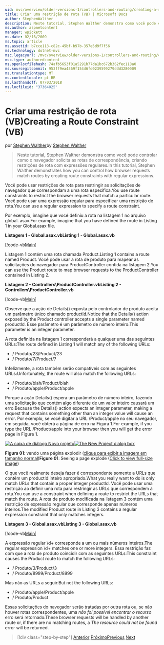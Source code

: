 ```yaml
---
uid: mvc/overview/older-versions-1/controllers-and-routing/creating-a-route-constraint-vb
title: Criar uma restrição de rota (VB) | Microsoft Docs
author: StephenWalther
description: Neste tutorial, Stephen Walther demonstra como você pode controlar como o navegador solicita as rotas de correspondência, criando restrições de rota com expressões regulares.
ms.author: aspnetcontent
manager: wpickett
ms.date: 02/16/2009
ms.topic: article
ms.assetid: b7cce113-c82c-45bf-b97b-357e5d9f7f56
ms.technology: dotnet-mvc
msc.legacyurl: /mvc/overview/older-versions-1/controllers-and-routing/creating-a-route-constraint-vb
msc.type: authoredcontent
ms.openlocfilehash: 74afb5653f01a5291b77da1bc672b362fec118a0
ms.sourcegitcommit: 953ff9ea4369f154d6fd0239599279ddd3280009
ms.translationtype: MT
ms.contentlocale: pt-BR
ms.lasthandoff: 07/03/2018
ms.locfileid: "37364025"
---
```

<a name="creating-a-route-constraint-vb"></a><span data-ttu-id="37372-103">Criar uma restrição de rota (VB)</span><span class="sxs-lookup"><span data-stu-id="37372-103">Creating a Route Constraint (VB)</span></span>
====================
<span data-ttu-id="37372-104">por [Stephen Walther](https://github.com/StephenWalther)</span><span class="sxs-lookup"><span data-stu-id="37372-104">by [Stephen Walther](https://github.com/StephenWalther)</span></span>

> <span data-ttu-id="37372-105">Neste tutorial, Stephen Walther demonstra como você pode controlar como o navegador solicita as rotas de correspondência, criando restrições de rota com expressões regulares.</span><span class="sxs-lookup"><span data-stu-id="37372-105">In this tutorial, Stephen Walther demonstrates how you can control how browser requests match routes by creating route constraints with regular expressions.</span></span>


<span data-ttu-id="37372-106">Você pode usar restrições de rota para restringir as solicitações de navegador que correspondam a uma rota específica.</span><span class="sxs-lookup"><span data-stu-id="37372-106">You use route constraints to restrict the browser requests that match a particular route.</span></span> <span data-ttu-id="37372-107">Você pode usar uma expressão regular para especificar uma restrição de rota.</span><span class="sxs-lookup"><span data-stu-id="37372-107">You can use a regular expression to specify a route constraint.</span></span>

<span data-ttu-id="37372-108">Por exemplo, imagine que você definiu a rota na listagem 1 no arquivo global. asax.</span><span class="sxs-lookup"><span data-stu-id="37372-108">For example, imagine that you have defined the route in Listing 1 in your Global.asax file.</span></span>

<span data-ttu-id="37372-109">**Listagem 1 - Global.asax.vb**</span><span class="sxs-lookup"><span data-stu-id="37372-109">**Listing 1 - Global.asax.vb**</span></span>

[!code-vb[Main](creating-a-route-constraint-vb/samples/sample1.vb)]

<span data-ttu-id="37372-110">Listagem 1 contém uma rota chamada Product.</span><span class="sxs-lookup"><span data-stu-id="37372-110">Listing 1 contains a route named Product.</span></span> <span data-ttu-id="37372-111">Você pode usar a rota de produto para mapear as solicitações do navegador para ProductController contida na listagem 2.</span><span class="sxs-lookup"><span data-stu-id="37372-111">You can use the Product route to map browser requests to the ProductController contained in Listing 2.</span></span>

<span data-ttu-id="37372-112">**Listagem 2 - Controllers\ProductController.vb**</span><span class="sxs-lookup"><span data-stu-id="37372-112">**Listing 2 - Controllers\ProductController.vb**</span></span>

[!code-vb[Main](creating-a-route-constraint-vb/samples/sample2.vb)]

<span data-ttu-id="37372-113">Observe que a ação de Details() exposta pelo controlador de produto aceita um parâmetro único chamado productId.</span><span class="sxs-lookup"><span data-stu-id="37372-113">Notice that the Details() action exposed by the Product controller accepts a single parameter named productId.</span></span> <span data-ttu-id="37372-114">Esse parâmetro é um parâmetro de número inteiro.</span><span class="sxs-lookup"><span data-stu-id="37372-114">This parameter is an integer parameter.</span></span>

<span data-ttu-id="37372-115">A rota definida na listagem 1 corresponderá a qualquer uma das seguintes URLs:</span><span class="sxs-lookup"><span data-stu-id="37372-115">The route defined in Listing 1 will match any of the following URLs:</span></span>

- <span data-ttu-id="37372-116">/ Produto/23</span><span class="sxs-lookup"><span data-stu-id="37372-116">/Product/23</span></span>
- <span data-ttu-id="37372-117">/ Produto/7</span><span class="sxs-lookup"><span data-stu-id="37372-117">/Product/7</span></span>

<span data-ttu-id="37372-118">Infelizmente, a rota também serão compatíveis com as seguintes URLs:</span><span class="sxs-lookup"><span data-stu-id="37372-118">Unfortunately, the route will also match the following URLs:</span></span>

- <span data-ttu-id="37372-119">/ Produto/blah</span><span class="sxs-lookup"><span data-stu-id="37372-119">/Product/blah</span></span>
- <span data-ttu-id="37372-120">/ Produto/apple</span><span class="sxs-lookup"><span data-stu-id="37372-120">/Product/apple</span></span>

<span data-ttu-id="37372-121">Porque a ação Details() espera um parâmetro de número inteiro, fazendo uma solicitação que contém algo diferente de um valor inteiro causará um erro.</span><span class="sxs-lookup"><span data-stu-id="37372-121">Because the Details() action expects an integer parameter, making a request that contains something other than an integer value will cause an error.</span></span> <span data-ttu-id="37372-122">Por exemplo, se você digitar a URL /Product/apple no seu navegador, em seguida, você obterá a página de erro na Figura 1.</span><span class="sxs-lookup"><span data-stu-id="37372-122">For example, if you type the URL /Product/apple into your browser then you will get the error page in Figure 1.</span></span>


<span data-ttu-id="37372-123">[![A caixa de diálogo Novo projeto](creating-a-route-constraint-vb/_static/image1.jpg)](creating-a-route-constraint-vb/_static/image1.png)</span><span class="sxs-lookup"><span data-stu-id="37372-123">[![The New Project dialog box](creating-a-route-constraint-vb/_static/image1.jpg)](creating-a-route-constraint-vb/_static/image1.png)</span></span>

<span data-ttu-id="37372-124">**Figura 01**: vendo uma página explodir ([clique para exibir a imagem em tamanho normal](creating-a-route-constraint-vb/_static/image2.png))</span><span class="sxs-lookup"><span data-stu-id="37372-124">**Figure 01**: Seeing a page explode ([Click to view full-size image](creating-a-route-constraint-vb/_static/image2.png))</span></span>


<span data-ttu-id="37372-125">O que você realmente deseja fazer é correspondente somente a URLs que contêm um productId inteiro apropriado.</span><span class="sxs-lookup"><span data-stu-id="37372-125">What you really want to do is only match URLs that contain a proper integer productId.</span></span> <span data-ttu-id="37372-126">Você pode usar uma restrição ao definir uma rota para restringir as URLs que correspondem à rota.</span><span class="sxs-lookup"><span data-stu-id="37372-126">You can use a constraint when defining a route to restrict the URLs that match the route.</span></span> <span data-ttu-id="37372-127">A rota de produto modificada na listagem 3 contém uma restrição de expressão regular que corresponde apenas números inteiros.</span><span class="sxs-lookup"><span data-stu-id="37372-127">The modified Product route in Listing 3 contains a regular expression constraint that only matches integers.</span></span>

<span data-ttu-id="37372-128">**Listagem 3 - Global.asax.vb**</span><span class="sxs-lookup"><span data-stu-id="37372-128">**Listing 3 - Global.asax.vb**</span></span>

[!code-vb[Main](creating-a-route-constraint-vb/samples/sample3.vb)]

<span data-ttu-id="37372-129">A expressão regular \d+ corresponde a um ou mais números inteiros.</span><span class="sxs-lookup"><span data-stu-id="37372-129">The regular expression \d+ matches one or more integers.</span></span> <span data-ttu-id="37372-130">Essa restrição faz com que a rota de produto coincidir com as seguintes URLs:</span><span class="sxs-lookup"><span data-stu-id="37372-130">This constraint causes the Product route to match the following URLs:</span></span>

- <span data-ttu-id="37372-131">/ Produto/3</span><span class="sxs-lookup"><span data-stu-id="37372-131">/Product/3</span></span>
- <span data-ttu-id="37372-132">/ Produto/8999</span><span class="sxs-lookup"><span data-stu-id="37372-132">/Product/8999</span></span>

<span data-ttu-id="37372-133">Mas não as URLs a seguir:</span><span class="sxs-lookup"><span data-stu-id="37372-133">But not the following URLs:</span></span>

- <span data-ttu-id="37372-134">/ Produto/apple</span><span class="sxs-lookup"><span data-stu-id="37372-134">/Product/apple</span></span>
- <span data-ttu-id="37372-135">/ Produto</span><span class="sxs-lookup"><span data-stu-id="37372-135">/Product</span></span>

<span data-ttu-id="37372-136">Essas solicitações do navegador serão tratadas por outra rota ou, se não houver rotas correspondentes, uma *não foi possível encontrar o recurso* erro será retornado.</span><span class="sxs-lookup"><span data-stu-id="37372-136">These browser requests will be handled by another route or, if there are no matching routes, a *The resource could not be found* error will be returned.</span></span>

> [!div class="step-by-step"]
> <span data-ttu-id="37372-137">[Anterior](creating-custom-routes-vb.md)
> [Próximo](creating-a-custom-route-constraint-vb.md)</span><span class="sxs-lookup"><span data-stu-id="37372-137">[Previous](creating-custom-routes-vb.md)
[Next](creating-a-custom-route-constraint-vb.md)</span></span>
